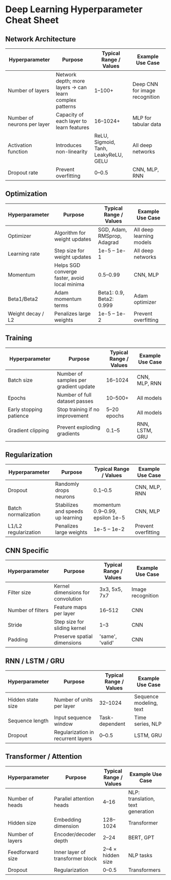 # Deep Learning Hyperparameter Cheat Sheet

## Network Architecture

| Hyperparameter              | Purpose                                                 | Typical Range / Values               | Example Use Case               |
| --------------------------- | ------------------------------------------------------- | ------------------------------------ | ------------------------------ |
| Number of layers            | Network depth; more layers → can learn complex patterns | 1–100+                               | Deep CNN for image recognition |
| Number of neurons per layer | Capacity of each layer to learn features                | 16–1024+                             | MLP for tabular data           |
| Activation function         | Introduces non-linearity                                | ReLU, Sigmoid, Tanh, LeakyReLU, GELU | All deep networks              |
| Dropout rate                | Prevent overfitting                                     | 0–0.5                                | CNN, MLP, RNN                  |

## Optimization

| Hyperparameter    | Purpose                                       | Typical Range / Values      | Example Use Case         |
| ----------------- | --------------------------------------------- | --------------------------- | ------------------------ |
| Optimizer         | Algorithm for weight updates                  | SGD, Adam, RMSprop, Adagrad | All deep learning models |
| Learning rate     | Step size for weight updates                  | 1e-5 – 1e-1                 | All deep networks        |
| Momentum          | Helps SGD converge faster, avoid local minima | 0.5–0.99                    | CNN, MLP                 |
| Beta1/Beta2       | Adam momentum terms                           | Beta1: 0.9, Beta2: 0.999    | Adam optimizer           |
| Weight decay / L2 | Penalizes large weights                       | 1e-5 – 1e-2                 | Prevent overfitting      |

## Training

| Hyperparameter          | Purpose                               | Typical Range / Values | Example Use Case |
| ----------------------- | ------------------------------------- | ---------------------- | ---------------- |
| Batch size              | Number of samples per gradient update | 16–1024                | CNN, MLP, RNN    |
| Epochs                  | Number of full dataset passes         | 10–500+                | All models       |
| Early stopping patience | Stop training if no improvement       | 5–20 epochs            | All models       |
| Gradient clipping       | Prevent exploding gradients           | 0.1–5                  | RNN, LSTM, GRU   |

## Regularization

| Hyperparameter       | Purpose                           | Typical Range / Values          | Example Use Case    |
| -------------------- | --------------------------------- | ------------------------------- | ------------------- |
| Dropout              | Randomly drops neurons            | 0.1–0.5                         | CNN, MLP, RNN       |
| Batch normalization  | Stabilizes and speeds up learning | momentum 0.9–0.99, epsilon 1e-5 | CNN, MLP            |
| L1/L2 regularization | Penalizes large weights           | 1e-5 – 1e-2                     | Prevent overfitting |

## CNN Specific

| Hyperparameter    | Purpose                           | Typical Range / Values | Example Use Case  |
| ----------------- | --------------------------------- | ---------------------- | ----------------- |
| Filter size       | Kernel dimensions for convolution | 3x3, 5x5, 7x7          | Image recognition |
| Number of filters | Feature maps per layer            | 16–512                 | CNN               |
| Stride            | Step size for sliding kernel      | 1–3                    | CNN               |
| Padding           | Preserve spatial dimensions       | 'same', 'valid'        | CNN               |

## RNN / LSTM / GRU

| Hyperparameter    | Purpose                            | Typical Range / Values | Example Use Case        |
| ----------------- | ---------------------------------- | ---------------------- | ----------------------- |
| Hidden state size | Number of units per layer          | 32–1024                | Sequence modeling, text |
| Sequence length   | Input sequence window              | Task-dependent         | Time series, NLP        |
| Dropout           | Regularization in recurrent layers | 0–0.5                  | LSTM, GRU               |

## Transformer / Attention

| Hyperparameter   | Purpose                          | Typical Range / Values | Example Use Case                  |
| ---------------- | -------------------------------- | ---------------------- | --------------------------------- |
| Number of heads  | Parallel attention heads         | 4–16                   | NLP: translation, text generation |
| Hidden size      | Embedding dimension              | 128–1024               | Transformer                       |
| Number of layers | Encoder/decoder depth            | 2–24                   | BERT, GPT                         |
| Feedforward size | Inner layer of transformer block | 2–4 × hidden size      | NLP tasks                         |
| Dropout          | Regularization                   | 0–0.5                  | Transformers                      |
